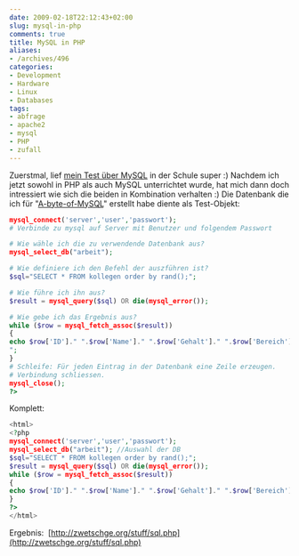 ```yaml
---
date: 2009-02-18T22:12:43+02:00
slug: mysql-in-php
comments: true
title: MySQL in PHP
aliases:
- /archives/496
categories:
- Development
- Hardware
- Linux
- Databases
tags:
- abfrage
- apache2
- mysql
- PHP
- zufall
---
```


Zuerstmal, lief [mein Test über MySQL](http://seufz.wordpress.com/2009/02/12/a-byte-of-mysql-eine-kurzreferenz/)
in der Schule super :) Nachdem ich jetzt sowohl in PHP als auch MySQL
unterrichtet wurde, hat mich dann doch intressiert wie sich die beiden in
Kombination verhalten :) Die Datenbank die ich für
"[A-byte-of-MySQL](http://zwetschge.org/publications/A-byte-of-MySQL.pdf)"
erstellt habe diente als Test-Objekt:

``` php
mysql_connect('server','user','passwort');
# Verbinde zu mysql auf Server mit Benutzer und folgendem Passwort

# Wie wähle ich die zu verwendende Datenbank aus?
mysql_select_db("arbeit");

# Wie definiere ich den Befehl der auszführen ist?
$sql="SELECT * FROM kollegen order by rand();";

# Wie führe ich ihn aus?
$result = mysql_query($sql) OR die(mysql_error());

# Wie gebe ich das Ergebnis aus?
while ($row = mysql_fetch_assoc($result))
{
echo $row['ID']." ".$row['Name']." ".$row['Gehalt']." ".$row['Bereich']."
";
}
# Schleife: Für jeden Eintrag in der Datenbank eine Zeile erzeugen.
# Verbindung schliessen.
mysql_close();
?>
```

Komplett:

``` php
<html>
<?php
mysql_connect('server','user','passwort');
mysql_select_db("arbeit"); //Auswahl der DB
$sql="SELECT * FROM kollegen order by rand();";
$result = mysql_query($sql) OR die(mysql_error());
while ($row = mysql_fetch_assoc($result))
{
echo $row['ID']." ".$row['Name']." ".$row['Gehalt']." ".$row['Bereich']."<br>";
}
?>
</html>
```

Ergebnis:  [http://zwetschge.org/stuff/sql.php](http://zwetschge.org/stuff/sql.php)
